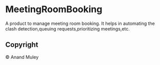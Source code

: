# MeetingRoomBooking
A product to manage meeting room booking. It helps in automating the clash detection,queuing requests,prioritizing meetings,etc.

## Copyright
&copy; Anand Muley